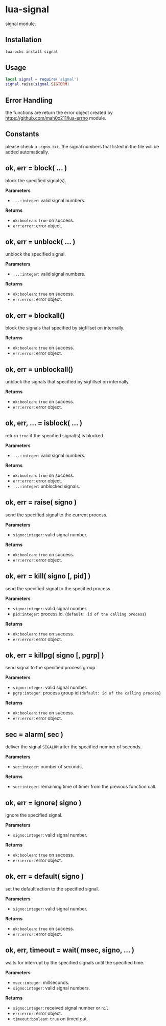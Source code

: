 # lua-signal

signal module.


## Installation

```sh
luarocks install signal
```


## Usage

```lua
local signal = require('signal')
signal.raise(signal.SIGTERM)
```


## Error Handling

the functions are return the error object created by https://github.com/mah0x211/lua-errno module.


## Constants

please check a `signo.txt`.
the signal numbers that listed in the file will be added automatically.


## ok, err = block( ... ) 

block the specified signal(s).

**Parameters**

- `...:integer`: valid signal numbers.

**Returns**

- `ok:boolean`: `true` on success.
- `err:error`: error object.


## ok, err = unblock( ... )

unblock the specified signal.

**Parameters**

- `...:integer`: valid signal numbers.

**Returns**

- `ok:boolean`: `true` on success.
- `err:error`: error object.


## ok, err = blockall()

block the signals that specified by sigfillset on internally.

**Returns**

- `ok:boolean`: `true` on success.
- `err:error`: error object.


## ok, err = unblockall()

unblock the signals that specified by sigfillset on internally.

**Returns**

- `ok:boolean`: `true` on success.
- `err:error`: error object.


## ok, err, ... = isblock( ... )

return `true` if the specified signal(s) is blocked.

**Parameters**

- `...:integer`: valid signal numbers.

**Returns**

- `ok:boolean`: `true` on success.
- `err:error`: error object.
- `...:integer`: unblocked signals.


## ok, err = raise( signo )

send the specified signal to the current process.

**Parameters**

- `signo:integer`: valid signal number.

**Returns**

- `ok:boolean`: `true` on success.
- `err:error`: error object.


## ok, err = kill( signo [, pid] )

send the specified signal to the specified process.

**Parameters**

- `signo:integer`: valid signal number.
- `pid:integer`: process id. (`default: id of the calling process`)

**Returns**

- `ok:boolean`: `true` on success.
- `err:error`: error object.


## ok, err = killpg( signo [, pgrp] )

send signal to the specified process group

**Parameters**

- `signo:integer`: valid signal number.
- `pgrp:integer`: process group id (`default: id of the calling process`)

**Returns**

- `ok:boolean`: `true` on success.
- `err:error`: error object.


## sec = alarm( sec )

deliver the signal `SIGALRM` after the specified number of seconds.

**Parameters**

- `sec:integer`: number of seconds.

**Returns**

- `sec:integer`: remaining time of timer from the previous function call.


## ok, err = ignore( signo )

ignore the specified signal.

**Parameters**

- `signo:integer`: valid signal number.

**Returns**

- `ok:boolean`: `true` on success.
- `err:error`: error object.


## ok, err = default( signo )

set the default action to the specified signal.

**Parameters**

- `signo:integer`: valid signal number.

**Returns**

- `ok:boolean`: `true` on success.
- `err:error`: error object.


## ok, err, timeout = wait( msec, signo, ... )

waits for interrupt by the specified signals until the specified time.

**Parameters**

- `msec:integer`: millseconds.
- `signo:integer`: valid signal numbers.

**Returns**

- `signo:integer`: received signal number or `nil`.
- `err:error`: error object.
- `timeout:boolean`: `true` on timed out.

